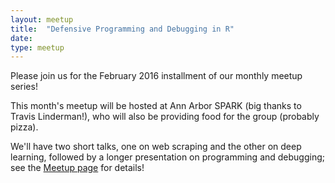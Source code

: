 ```yaml
---
layout: meetup
title:  "Defensive Programming and Debugging in R"
date:
type: meetup
---
```


Please join us for the February 2016 installment of our monthly meetup series!

This month's meetup will be hosted at Ann Arbor SPARK (big thanks to Travis Linderman!), who will also be providing food for the group (probably pizza).

We'll have two short talks, one on web scraping and the other on deep learning, followed by a longer presentation on programming and debugging; see the [Meetup page](http://www.meetup.com/Ann-Arbor-R-User-Group/events/228436525/) for details!

<!-- The Februrary meetup was hosted at Ann Arbor SPARK (big thanks to Travis Linderman!); check out the [announcement slides](https://cdn.rawgit.com/AnnArborRUserGroup/Presentations/master/2016-02/announcements.html) for the latest group updates. There two lightning talks, one on web scraping and the other on deep learning, followed by a longer presentation on programming and debugging.

The lightning talks were:

* "Scraping Web Content Using rvest" ([slides](https://cdn.rawgit.com/AnnArborRUserGroup/Presentations/master/2016-02/)) presented by Jeff Shane, and

* "Deep Learning with H20" ([slides](https://cdn.rawgit.com/AnnArborRUserGroup/Presentations/master/2016-02/)) presented by Brandon Stange

For our main presentation Reino Bruner gave a talk on Defensive Programming and Debugging in R ([slides](https://cdn.rawgit.com/AnnArborRUserGroup/Presentations/master/2016-02/)).

Reino Bruner is an R statistical programmer and data scientist with Equastat. His academic background is in experimental psychology, physics, and statistics. He has experience in many domains including, but not limited to: experimental design, assessment design & validation, statistical modeling, machine learning, model automation, causal analysis, and critical thinking. His research experience and interests include Bayesian Hamiltonian Monte Carlo analysis, neuro-network deep learning, nonparametric and robust statistics, complex system simulations, machine learning, and forecasting. -->
